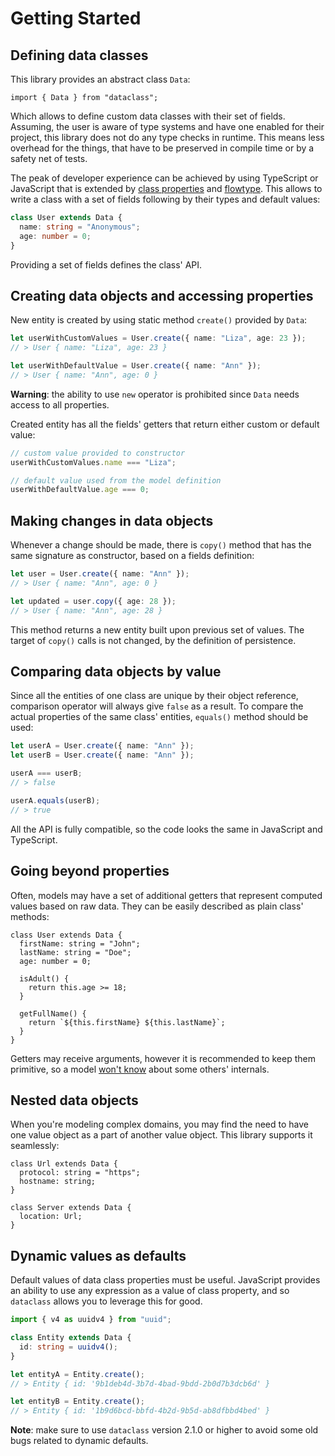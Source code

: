 # Getting Started

## Defining data classes

This library provides an abstract class `Data`:

```ts:no-line-numbers
import { Data } from "dataclass";
```

Which allows to define custom data classes with their set of fields. Assuming, the user is aware of
type systems and have one enabled for their project, this library does not do any type checks in
runtime. This means less overhead for the things, that have to be preserved in compile time or by a
safety net of tests.

The peak of developer experience can be achieved by using TypeScript or JavaScript that is extended
by [class properties](https://github.com/tc39/proposal-class-fields) and
[flowtype](https://flow.org). This allows to write a class with a set of fields following by their
types and default values:

```ts
class User extends Data {
  name: string = "Anonymous";
  age: number = 0;
}
```

Providing a set of fields defines the class' API.

## Creating data objects and accessing properties

New entity is created by using static method `create()` provided by `Data`:

```ts
let userWithCustomValues = User.create({ name: "Liza", age: 23 });
// > User { name: "Liza", age: 23 }

let userWithDefaultValue = User.create({ name: "Ann" });
// > User { name: "Ann", age: 0 }
```

**Warning**: the ability to use `new` operator is prohibited since `Data` needs access to all
properties.

Created entity has all the fields' getters that return either custom or default value:

```ts
// custom value provided to constructor
userWithCustomValues.name === "Liza";

// default value used from the model definition
userWithDefaultValue.age === 0;
```

## Making changes in data objects

Whenever a change should be made, there is `copy()` method that has the same signature as
constructor, based on a fields definition:

```ts
let user = User.create({ name: "Ann" });
// > User { name: "Ann", age: 0 }

let updated = user.copy({ age: 28 });
// > User { name: "Ann", age: 28 }
```

This method returns a new entity built upon previous set of values. The target of `copy()` calls is
not changed, by the definition of persistence.

## Comparing data objects by value

Since all the entities of one class are unique by their object reference, comparison operator will
always give `false` as a result. To compare the actual properties of the same class' entities,
`equals()` method should be used:

```ts
let userA = User.create({ name: "Ann" });
let userB = User.create({ name: "Ann" });

userA === userB;
// > false

userA.equals(userB);
// > true
```

All the API is fully compatible, so the code looks the same in JavaScript and TypeScript.

## Going beyond properties

Often, models may have a set of additional getters that represent computed values based on raw data.
They can be easily described as plain class' methods:

```ts{6-8,10-12}
class User extends Data {
  firstName: string = "John";
  lastName: string = "Doe";
  age: number = 0;

  isAdult() {
    return this.age >= 18;
  }

  getFullName() {
    return `${this.firstName} ${this.lastName}`;
  }
}
```

Getters may receive arguments, however it is recommended to keep them primitive, so a model
[won't know](https://en.wikipedia.org/wiki/Law_of_Demeter) about some others' internals.

## Nested data objects

When you're modeling complex domains, you may find the need to have one value object as a part of
another value object. This library supports it seamlessly:

```ts{7}
class Url extends Data {
  protocol: string = "https";
  hostname: string;
}

class Server extends Data {
  location: Url;
}
```

## Dynamic values as defaults

Default values of data class properties must be useful. JavaScript provides an ability to use any
expression as a value of class property, and so `dataclass` allows you to leverage this for good.

```ts
import { v4 as uuidv4 } from "uuid";

class Entity extends Data {
  id: string = uuidv4();
}

let entityA = Entity.create();
// > Entity { id: '9b1deb4d-3b7d-4bad-9bdd-2b0d7b3dcb6d' }

let entityB = Entity.create();
// > Entity { id: '1b9d6bcd-bbfd-4b2d-9b5d-ab8dfbbd4bed' }
```

**Note**: make sure to use `dataclass` version 2.1.0 or higher to avoid some old bugs related to
dynamic defaults.
